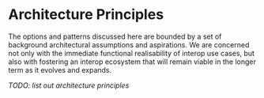 # Architecture Principles

The options and patterns discussed here are bounded by a set of background architectural assumptions and aspirations. We are concerned not only with the immediate functional realisability of interop use cases, but also with fostering an interop ecosystem that will remain viable in the longer term as it evolves and expands.

*TODO: list out architecture principles*

